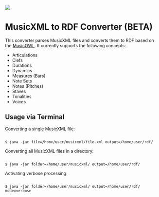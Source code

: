 [![](https://www.nebenbei-studieren.de/wp-content/uploads/2015/11/uni_muenster_logo.jpg ) ](https://www.uni-muenster.de/de/)

# MusicXML to RDF Converter (BETA)

This converter parses MusicXML files and converts them to RDF based on the [MusicOWL](http://linkeddata.uni-muenster.de/ontology/musicscore/mso.owl). It currently supports the following concepts:
 
 * Articulations
 * Clefs
 * Durations
 * Dynamics
 * Measures (Bars)
 * Note Sets
 * Notes (Pitches)
 * Staves
 * Tonalities 
 * Voices

## Usage via Terminal
Converting a single MusicXML file:

```shell

$ java -jar file=/home/user/musicxml/file.xml output=/home/user/rdf/

```

Converting all MusicXML files in a directory:

```shell

$ java -jar folder=/home/user/musicxml/ output=/home/user/rdf/

```

Activating verbose processing:

```shell

$ java -jar folder=/home/user/musicxml/ output=/home/user/rdf/ mode=verbose

```

